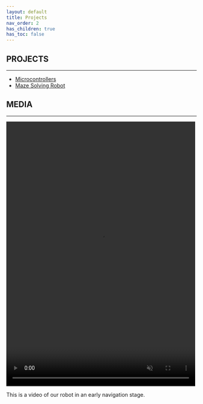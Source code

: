 ```yaml
---
layout: default
title: Projects
nav_order: 2
has_children: true
has_toc: false
---
```


## PROJECTS

* * * 
  
- [Microcontrollers](docs/micro.html)
- [Maze Solving Robot](docs/mazebot.html)
  
## MEDIA

* * * 

<video width="500" height="700" src="IMG_6084.mp4" type="video/mp4" preload="auto" autoplay muted loop>
</video>
  
This is a video of our robot in an early navigation stage.  